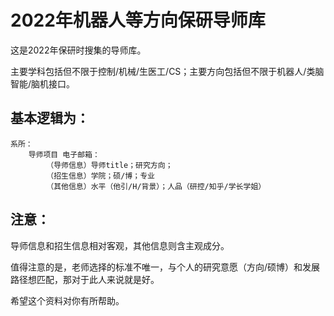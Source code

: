 # 2022年机器人等方向保研导师库
这是2022年保研时搜集的导师库。

主要学科包括但不限于控制/机械/生医工/CS；主要方向包括但不限于机器人/类脑智能/脑机接口。

## 基本逻辑为：
	
    系所：
        导师项目 电子邮箱：
            （导师信息）导师title；研究方向；
            （招生信息）学院；硕/博；专业
            （其他信息）水平（他引/H/背景）；人品（研控/知乎/学长学姐）

## 注意：
导师信息和招生信息相对客观，其他信息则含主观成分。

值得注意的是，老师选择的标准不唯一，与个人的研究意愿（方向/硕博）和发展路径想匹配，那对于此人来说就是好。

希望这个资料对你有所帮助。
